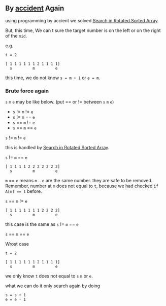 ## By [accident](http://en.wikipedia.org/wiki/Programming_by_permutation) Again

using programming by accient we solved [Search in Rotated Sorted Array](../search-in-rotated-sorted-array).

But, this time, We can t sure the target number is on the left or on the right of the `mid`.

e.g.

```
t = 2

[ 1 1 1 1 1 1 2 1 1 1 1]
  s         m         e    
```

this time, we do not know `s = m + 1` or `e = m`.

### Brute force again

`s` `m` `e` may be like below. (put == or != between `s` `m` `e`)

   * `s` != `m` != `e`
   * `s` != `m` == `e`
   * `s` == `m` != `e`
   * `s` == `m` == `e`
 

`s` != `m` != `e`

this is handled by [Search in Rotated Sorted Array](../search-in-rotated-sorted-array).


`s` != `m` == `e`

```
[ 1 1 1 1 2 2 2 2 2 2 2]
  s         m         e    
```

`m` == `e` means `m` .. `e` are the same number. they are safe to be removed. 
Remember, number at `m` does not equal to `t`, because we had checked `if A[m] == t` before.


`s` == `m` != `e`

```
[ 1 1 1 1 1 1 1 2 2 2 2]
  s         m         e    
```

this case is the same as `s` != `m` == `e`


`s` == `m` == `e`

Wrost case

```
t = 2

[ 1 1 1 1 1 1 2 1 1 1 1]
  s         m         e    
```

we only know `t` does not equal to `s` `m` or `e`.

what we can do it only search again by doing

```
s = s + 1
e = e - 1
```

